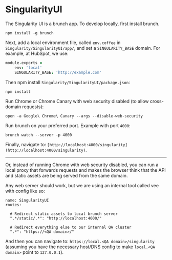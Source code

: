 # SingularityUI

The Singularity UI is a brunch app. To develop locally, first install brunch.

```shell
npm install -g brunch
```

Next, add a local environment file, called `env.coffee` in `Singularity/SingularityUI/app/`, and set a `SINGULARITY_BASE` domain. For example, at HubSpot, we use:

```coffeescript
module.exports =
    env: 'local'
    SINGULARITY_BASE: 'http://example.com'
```

Then npm install `Singularity/SingularityUI/package.json`:

```shell
npm install
```

Run Chrome or Chrome Canary with web security disabled (to allow cross-domain requests):

```shell
open -a Google\ Chrome\ Canary --args --disable-web-security
```

Run brunch on your preferred port. Example with port `4000`:

```shell
brunch watch --server -p 4000
```

Finally, navigate to: `[http://localhost:4000/singularity](http://localhost:4000/singularity)`.

----

Or, instead of running Chrome with web security disabled, you can run a local proxy that forwards requests and makes the browser think that the API and static assets are being served from the same domain.

Any web server should work, but we are using an internal tool called vee with config like so:

```
name: SingularityUI
routes:

  # Redirect static assets to local brunch server
  ".*/static/.*": "http://localhost:4000/"

  # Redirect everything else to our internal QA cluster
  ".*": "https://<QA domain>/"
```

And then you can navigate to: `https://local.<QA domain>/singularity` (assuming you have the necessary host/DNS config to make `local.<QA domain>` point to `127.0.0.1`).
